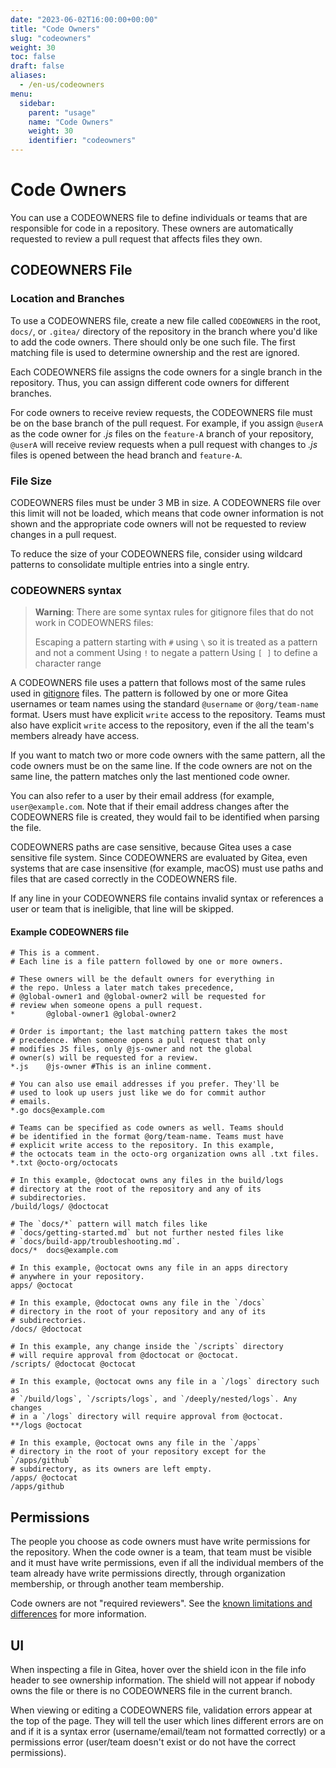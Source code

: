 ```yaml
---
date: "2023-06-02T16:00:00+00:00"
title: "Code Owners"
slug: "codeowners"
weight: 30
toc: false
draft: false
aliases:
  - /en-us/codeowners
menu:
  sidebar:
    parent: "usage"
    name: "Code Owners"
    weight: 30
    identifier: "codeowners"
---
```


# Code Owners
You can use a CODEOWNERS file to define individuals or teams that are responsible for code in a repository. These owners are automatically requested to review a pull request that affects files they own.

## CODEOWNERS File

### Location and Branches
To use a CODEOWNERS file, create a new file called `CODEOWNERS` in the root, `docs/`, or `.gitea/` directory of the repository in the branch where you'd like to add the code owners. There should only be one such file. The first matching file is used to determine ownership and the rest are ignored.

Each CODEOWNERS file assigns the code owners for a single branch in the repository. Thus, you can assign different code owners for different branches.

For code owners to receive review requests, the CODEOWNERS file must be on the base branch of the pull request. For example, if you assign `@userA` as the code owner for *.js* files on the `feature-A` branch of your repository, `@userA` will receive review requests when a pull request with changes to *.js* files is opened between the head branch and `feature-A`.

### File Size
CODEOWNERS files must be under 3 MB in size. A CODEOWNERS file over this limit will not be loaded, which means that code owner information is not shown and the appropriate code owners will not be requested to review changes in a pull request.

To reduce the size of your CODEOWNERS file, consider using wildcard patterns to consolidate multiple entries into a single entry.

### CODEOWNERS syntax
> **Warning**: There are some syntax rules for gitignore files that do not work in CODEOWNERS files:
>
> Escaping a pattern starting with `#` using `\` so it is treated as a pattern and not a comment
> Using `!` to negate a pattern
> Using `[ ]` to define a character range

A CODEOWNERS file uses a pattern that follows most of the same rules used in [gitignore](https://git-scm.com/docs/gitignore#_pattern_format) files. The pattern is followed by one or more Gitea usernames or team names using the standard `@username` or `@org/team-name` format. Users must have explicit `write` access to the repository. Teams must also have explicit `write` access to the repository, even if the all the team's members already have access.

If you want to match two or more code owners with the same pattern, all the code owners must be on the same line. If the code owners are not on the same line, the pattern matches only the last mentioned code owner.

You can also refer to a user by their email address (for example, `user@example.com`. Note that if their email address changes after the CODEOWNERS file is created, they would fail to be identified when parsing the file.

CODEOWNERS paths are case sensitive, because Gitea uses a case sensitive file system. Since CODEOWNERS are evaluated by Gitea, even systems that are case insensitive (for example, macOS) must use paths and files that are cased correctly in the CODEOWNERS file.

If any line in your CODEOWNERS file contains invalid syntax or references a user or team that is ineligible, that line will be skipped.

#### Example CODEOWNERS file
```
# This is a comment.
# Each line is a file pattern followed by one or more owners.

# These owners will be the default owners for everything in
# the repo. Unless a later match takes precedence,
# @global-owner1 and @global-owner2 will be requested for
# review when someone opens a pull request.
*       @global-owner1 @global-owner2

# Order is important; the last matching pattern takes the most
# precedence. When someone opens a pull request that only
# modifies JS files, only @js-owner and not the global
# owner(s) will be requested for a review.
*.js    @js-owner #This is an inline comment.

# You can also use email addresses if you prefer. They'll be
# used to look up users just like we do for commit author
# emails.
*.go docs@example.com

# Teams can be specified as code owners as well. Teams should
# be identified in the format @org/team-name. Teams must have
# explicit write access to the repository. In this example,
# the octocats team in the octo-org organization owns all .txt files.
*.txt @octo-org/octocats

# In this example, @doctocat owns any files in the build/logs
# directory at the root of the repository and any of its
# subdirectories.
/build/logs/ @doctocat

# The `docs/*` pattern will match files like
# `docs/getting-started.md` but not further nested files like
# `docs/build-app/troubleshooting.md`.
docs/*  docs@example.com

# In this example, @octocat owns any file in an apps directory
# anywhere in your repository.
apps/ @octocat

# In this example, @doctocat owns any file in the `/docs`
# directory in the root of your repository and any of its
# subdirectories.
/docs/ @doctocat

# In this example, any change inside the `/scripts` directory
# will require approval from @doctocat or @octocat.
/scripts/ @doctocat @octocat

# In this example, @octocat owns any file in a `/logs` directory such as
# `/build/logs`, `/scripts/logs`, and `/deeply/nested/logs`. Any changes
# in a `/logs` directory will require approval from @octocat.
**/logs @octocat

# In this example, @octocat owns any file in the `/apps`
# directory in the root of your repository except for the `/apps/github`
# subdirectory, as its owners are left empty.
/apps/ @octocat
/apps/github
```


## Permissions

The people you choose as code owners must have write permissions for the repository. When the code owner is a team, that team must be visible and it must have write permissions, even if all the individual members of the team already have write permissions directly, through organization membership, or through another team membership.

Code owners are not "required reviewers". See the [known limitations and differences](#differences-limitations-and-future-contributions) for more information.


## UI
When inspecting a file in Gitea, hover over the shield icon in the file info header to see ownership information. The shield will not appear if nobody owns the file or there is no CODEOWNERS file in the current branch.

When viewing or editing a CODEOWNERS file, validation errors appear at the top of the page. They will tell the user which lines different errors are on and if it is a syntax error (username/email/team not formatted correctly) or a permissions error (user/team doesn't exist or do not have the correct permissions). 